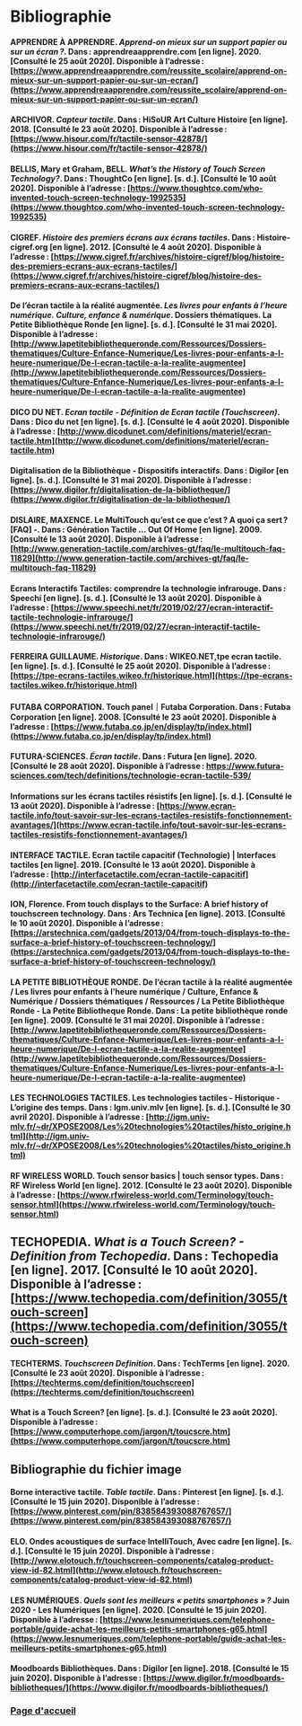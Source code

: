 # Bibliographie 

#### APPRENDRE À APPRENDRE. *Apprend-on mieux sur un support papier ou sur un écran ?*. Dans : apprendreaapprendre.com [en ligne]. 2020. [Consulté le 25 août 2020]. Disponible à l’adresse : [https://www.apprendreaapprendre.com/reussite_scolaire/apprend-on-mieux-sur-un-support-papier-ou-sur-un-ecran/](https://www.apprendreaapprendre.com/reussite_scolaire/apprend-on-mieux-sur-un-support-papier-ou-sur-un-ecran/) 

#### ARCHIVOR. *Capteur tactile*. Dans : HiSoUR Art Culture Histoire [en ligne]. 2018. [Consulté le 23 août 2020]. Disponible à l’adresse : [https://www.hisour.com/fr/tactile-sensor-42878/](https://www.hisour.com/fr/tactile-sensor-42878/)

#### BELLIS, Mary et Graham, BELL. *What’s the History of Touch Screen Technology?*. Dans : ThoughtCo [en ligne]. [s. d.]. [Consulté le 10 août 2020]. Disponible à l’adresse : [https://www.thoughtco.com/who-invented-touch-screen-technology-1992535](https://www.thoughtco.com/who-invented-touch-screen-technology-1992535)

#### CIGREF. *Histoire des premiers écrans aux écrans tactiles*. Dans : Histoire-cigref.org [en ligne]. 2012. [Consulté le 4 août 2020]. Disponible à l’adresse : [https://www.cigref.fr/archives/histoire-cigref/blog/histoire-des-premiers-ecrans-aux-ecrans-tactiles/](https://www.cigref.fr/archives/histoire-cigref/blog/histoire-des-premiers-ecrans-aux-ecrans-tactiles/)

#### De l’écran tactile à la réalité augmentée. *Les livres pour enfants à l’heure numérique. Culture, enfance & numérique*. Dossiers thématiques. La Petite Bibliothèque Ronde [en ligne]. [s. d.]. [Consulté le 31 mai 2020]. Disponible à l’adresse : [http://www.lapetitebibliothequeronde.com/Ressources/Dossiers-thematiques/Culture-Enfance-Numerique/Les-livres-pour-enfants-a-l-heure-numerique/De-l-ecran-tactile-a-la-realite-augmentee](http://www.lapetitebibliothequeronde.com/Ressources/Dossiers-thematiques/Culture-Enfance-Numerique/Les-livres-pour-enfants-a-l-heure-numerique/De-l-ecran-tactile-a-la-realite-augmentee)

#### DICO DU NET. *Ecran tactile - Définition de Ecran tactile (Touchscreen)*. Dans : Dico du net [en ligne]. [s. d.]. [Consulté le 4 août 2020]. Disponible à l’adresse : [http://www.dicodunet.com/definitions/materiel/ecran-tactile.htm](http://www.dicodunet.com/definitions/materiel/ecran-tactile.htm)

#### Digitalisation de la Bibliothèque - Dispositifs interactifs. Dans : Digilor [en ligne]. [s. d.]. [Consulté le 31 mai 2020]. Disponible à l’adresse : [https://www.digilor.fr/digitalisation-de-la-bibliotheque/](https://www.digilor.fr/digitalisation-de-la-bibliotheque/)

#### DISLAIRE, MAXENCE. Le MultiTouch qu’est ce que c’est ? A quoi ça sert ? [FAQ] -. Dans : Génération Tactile ... Out Of Home [en ligne]. 2009. [Consulté le 13 août 2020]. Disponible à l’adresse : [http://www.generation-tactile.com/archives-gt/faq/le-multitouch-faq-11829](http://www.generation-tactile.com/archives-gt/faq/le-multitouch-faq-11829)

#### Ecrans Interactifs Tactiles: comprendre la technologie infrarouge. Dans : Speechi [en ligne]. [s. d.]. [Consulté le 13 août 2020]. Disponible à l’adresse : [https://www.speechi.net/fr/2019/02/27/ecran-interactif-tactile-technologie-infrarouge/](https://www.speechi.net/fr/2019/02/27/ecran-interactif-tactile-technologie-infrarouge/)

#### FERREIRA GUILLAUME. *Historique*. Dans : WIKEO.NET,tpe ecran tactile. [en ligne]. [s. d.]. [Consulté le 25 août 2020]. Disponible à l’adresse : [https://tpe-ecrans-tactiles.wikeo.fr/historique.html](https://tpe-ecrans-tactiles.wikeo.fr/historique.html) 

#### FUTABA CORPORATION. Touch panel｜Futaba Corporation. Dans : Futaba Corporation [en ligne]. 2008. [Consulté le 23 août 2020]. Disponible à l’adresse : [https://www.futaba.co.jp/en/display/tp/index.html](https://www.futaba.co.jp/en/display/tp/index.html)

#### FUTURA-SCIENCES. *Écran tactile*. Dans : Futura [en ligne]. 2020. [Consulté le 28 août 2020]. Disponible à l’adresse : https://www.futura-sciences.com/tech/definitions/technologie-ecran-tactile-539/

#### Informations sur les écrans tactiles résistifs [en ligne]. [s. d.]. [Consulté le 13 août 2020]. Disponible à l’adresse : [https://www.ecran-tactile.info/tout-savoir-sur-les-ecrans-tactiles-resistifs-fonctionnement-avantages/](https://www.ecran-tactile.info/tout-savoir-sur-les-ecrans-tactiles-resistifs-fonctionnement-avantages/)

#### INTERFACE TACTILE. Ecran tactile capacitif (Technologie) | Interfaces tactiles [en ligne]. 2019. [Consulté le 13 août 2020]. Disponible à l’adresse : [http://interfacetactile.com/ecran-tactile-capacitif](http://interfacetactile.com/ecran-tactile-capacitif)

#### ION, Florence. From touch displays to the Surface: A brief history of touchscreen technology. Dans : Ars Technica [en ligne]. 2013. [Consulté le 10 août 2020]. Disponible à l’adresse : [https://arstechnica.com/gadgets/2013/04/from-touch-displays-to-the-surface-a-brief-history-of-touchscreen-technology/](https://arstechnica.com/gadgets/2013/04/from-touch-displays-to-the-surface-a-brief-history-of-touchscreen-technology/) 

#### LA PETITE BIBLIOTHÈQUE RONDE. De l’écran tactile à la réalité augmentée / Les livres pour enfants à l’heure numérique / Culture, Enfance & Numérique / Dossiers thématiques / Ressources / La Petite Bibliothèque Ronde - La Petite Bibliotheque Ronde. Dans : La petite bibliothèque ronde [en ligne]. 2009. [Consulté le 31 mai 2020]. Disponible à l’adresse : [http://www.lapetitebibliothequeronde.com/Ressources/Dossiers-thematiques/Culture-Enfance-Numerique/Les-livres-pour-enfants-a-l-heure-numerique/De-l-ecran-tactile-a-la-realite-augmentee](http://www.lapetitebibliothequeronde.com/Ressources/Dossiers-thematiques/Culture-Enfance-Numerique/Les-livres-pour-enfants-a-l-heure-numerique/De-l-ecran-tactile-a-la-realite-augmentee)

#### LES TECHNOLOGIES TACTILES. Les technologies tactiles - Historique - L’origine des temps. Dans : Igm.univ.mlv [en ligne]. [s. d.]. [Consulté le 30 avril 2020]. Disponible à l’adresse : [http://igm.univ-mlv.fr/~dr/XPOSE2008/Les%20technologies%20tactiles/histo_origine.html](http://igm.univ-mlv.fr/~dr/XPOSE2008/Les%20technologies%20tactiles/histo_origine.html)

#### RF WIRELESS WORLD. Touch sensor basics | touch sensor types. Dans : RF Wireless World [en ligne]. 2012. [Consulté le 23 août 2020]. Disponible à l’adresse : [https://www.rfwireless-world.com/Terminology/touch-sensor.html](https://www.rfwireless-world.com/Terminology/touch-sensor.html)

## TECHOPEDIA. *What is a Touch Screen? - Definition from Techopedia*. Dans : Techopedia [en ligne]. 2017. [Consulté le 10 août 2020]. Disponible à l’adresse :                 [https://www.techopedia.com/definition/3055/touch-screen](https://www.techopedia.com/definition/3055/touch-screen)

#### TECHTERMS. *Touchscreen Definition*. Dans : TechTerms [en ligne]. 2020. [Consulté le 23 août 2020]. Disponible à l’adresse : [https://techterms.com/definition/touchscreen](https://techterms.com/definition/touchscreen)

#### What is a Touch Screen? [en ligne]. [s. d.]. [Consulté le 23 août 2020]. Disponible à l’adresse : [https://www.computerhope.com/jargon/t/toucscre.htm](https://www.computerhope.com/jargon/t/toucscre.htm)

## Bibliographie du fichier image

#### Borne interactive tactile. *Table tactile*. Dans : Pinterest [en ligne]. [s. d.]. [Consulté le 15 juin 2020]. Disponible à l’adresse : [https://www.pinterest.com/pin/838584393088767657/](https://www.pinterest.com/pin/838584393088767657/)

#### ELO. Ondes acoustiques de surface IntelliTouch, Avec cadre [en ligne]. [s. d.]. [Consulté le 15 juin 2020]. Disponible à l’adresse : [http://www.elotouch.fr/touchscreen-components/catalog-product-view-id-82.html](http://www.elotouch.fr/touchscreen-components/catalog-product-view-id-82.html)

#### LES NUMÉRIQUES. *Quels sont les meilleurs « petits smartphones » ?* Juin 2020 - Les Numériques [en ligne]. 2020. [Consulté le 15 juin 2020]. Disponible à l’adresse : [https://www.lesnumeriques.com/telephone-portable/guide-achat-les-meilleurs-petits-smartphones-g65.html](https://www.lesnumeriques.com/telephone-portable/guide-achat-les-meilleurs-petits-smartphones-g65.html)

#### Moodboards Bibliothèques. Dans : Digilor [en ligne]. 2018. [Consulté le 15 juin 2020]. Disponible à l’adresse : [https://www.digilor.fr/moodboards-bibliotheques/](https://www.digilor.fr/moodboards-bibliotheques/)

### [Page d'accueil](Pagedaccueil.md)
